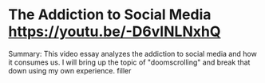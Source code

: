# The Addiction to Social Media https://youtu.be/-D6vINLNxhQ  
 
Summary: This video essay analyzes the addiction to social media and how it consumes us. I will bring up the topic of "doomscrolling" and break that down using my own experience. 
filler 
